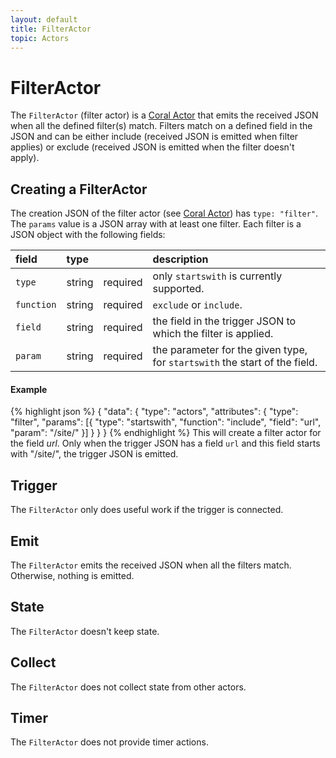 ```yaml
---
layout: default
title: FilterActor
topic: Actors
---
```

<!--
   Licensed to the Apache Software Foundation (ASF) under one or more
   contributor license agreements.  See the NOTICE file distributed with
   this work for additional information regarding copyright ownership.
   The ASF licenses this file to You under the Apache License, Version 2.0
   (the "License"); you may not use this file except in compliance with
   the License.  You may obtain a copy of the License at

       http://www.apache.org/licenses/LICENSE-2.0

   Unless required by applicable law or agreed to in writing, software
   distributed under the License is distributed on an "AS IS" BASIS,
   WITHOUT WARRANTIES OR CONDITIONS OF ANY KIND, either express or implied.
   See the License for the specific language governing permissions and
   limitations under the License.
-->

# FilterActor
The `FilterActor` (filter actor) is a [Coral Actor](/actors/overview/) that emits the received JSON when all the defined filter(s) match. Filters match on a defined field in the JSON and can be either include
(received JSON is emitted when filter applies) or exclude (received JSON is emitted when the filter doesn't apply).

## Creating a FilterActor
The creation JSON of the filter actor (see [Coral Actor](/actors/overview/)) has `type: "filter"`.
The `params` value is a JSON array with at least one filter. Each filter is a JSON object with the following fields:

field  | type |    | description
:----- | :---- | :--- | :------------
`type`     | string | required | only `startswith` is currently supported.
`function` | string | required | `exclude` or `include`.
`field`    | string | required | the field in the trigger JSON to which the filter is applied.
`param`    | string | required | the parameter for the given type, for `startswith` the start of the field.

#### Example
{% highlight json %}
{
  "data": {
    "type": "actors",
    "attributes": {
      "type": "filter",
      "params": [{
        "type": "startswith",
        "function": "include",
        "field": "url",
        "param": "/site/"
      }]
    }
  }
}
{% endhighlight %}
This will create a filter actor for the field _url_. Only when the trigger JSON has a field `url` and this field starts with "/site/", the trigger JSON is emitted.

## Trigger
The `FilterActor` only does useful work if the trigger is connected.

## Emit
The `FilterActor` emits the received JSON when all the filters match. Otherwise, nothing is emitted.

## State
The `FilterActor` doesn't keep state.

## Collect
The `FilterActor` does not collect state from other actors.

## Timer
The `FilterActor` does not provide timer actions.